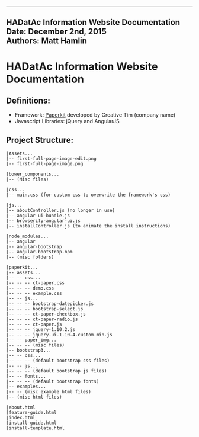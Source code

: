 ----
HADatAc Information Website Documentation  
Date: December 2nd, 2015  
Authors: Matt Hamlin  
----

# HADatAc Information Website Documentation

## Definitions:

  * Framework: [Paperkit](http://www.creative-tim.com/product/paper-kit) developed by Creative Tim (company name)
  * Javascript Libraries: jQuery and AngularJS

## Project Structure:

```
|Assets...
|-- first-full-page-image-edit.png
|-- first-full-page-image.png

|bower_components...
|-- (Misc files)

|css...
|-- main.css (for custom css to overwrite the framework's css)

|js...
|-- aboutController.js (no longer in use)
|-- angular-ui-bundle.js 
|-- browserify-angular-ui.js
|-- installController.js (to animate the install instructions)

|node_modules...
|-- angular
|-- angular-bootstrap
|-- angular-bootstrap-npm
|-- (misc folders)

|paperkit...
|-- assets...
|-- -- css...
|-- -- -- ct-paper.css
|-- -- -- demo.css
|-- -- -- example.css
|-- -- js...
|-- -- -- bootstrap-datepicker.js
|-- -- -- bootstrap-select.js
|-- -- -- ct-paper-checkbox.js
|-- -- -- ct-paper-radio.js
|-- -- -- ct-paper.js
|-- -- -- jquery-1.10.2.js
|-- -- -- jquery-ui-1.10.4.custom.min.js
|-- -- paper_img...
|-- -- -- (misc files)
|-- bootstrap3...
|-- -- css...
|-- -- -- (default bootstrap css files)
|-- -- js...
|-- -- -- (default bootstrap js files)
|-- -- fonts...
|-- -- -- (default bootstrap fonts)
|-- examples...
|-- -- (misc example html files)
|-- (misc html files)

|about.html
|feature-guide.html
|index.html
|install-guide.html
|install-template.html

```
